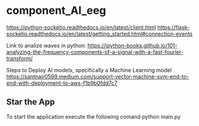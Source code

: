 # component_AI_eeg

https://python-socketio.readthedocs.io/en/latest/client.html
https://flask-socketio.readthedocs.io/en/latest/getting_started.html#connection-events

Link to analize waves in python:
https://ipython-books.github.io/101-analyzing-the-frequency-components-of-a-signal-with-a-fast-fourier-transform/

Steps to Deploy AI models, specifically a Machine Learning model
https://santnair0599.medium.com/support-vector-machine-svm-end-to-end-with-deployment-to-aws-f1b9b0fdd7c7

## Star the App
To start the application execute the following comand
python main.py
